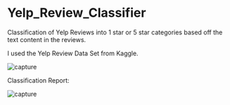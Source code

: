 # Yelp_Review_Classifier
Classification of Yelp Reviews into 1 star or 5 star categories based off the text content in the reviews.

I used the Yelp Review Data Set from Kaggle.

![capture](https://user-images.githubusercontent.com/12499006/31044128-11934e50-a5e7-11e7-8981-136047f43df9.PNG)

Classification Report:

![capture](https://user-images.githubusercontent.com/12499006/31044504-1d02dea2-a5ee-11e7-99f4-d8d483480755.PNG)


